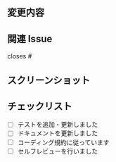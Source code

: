 ## 変更内容

<!-- このPRで行った変更の概要を記述してください -->

## 関連 Issue

<!-- 関連するIssue番号をリンクしてください -->

closes #

## スクリーンショット

<!-- UIの変更を含む場合はスクリーンショットを添付してください -->

## チェックリスト

- [ ] テストを追加・更新しました
- [ ] ドキュメントを更新しました
- [ ] コーディング規約に従っています
- [ ] セルフレビューを行いました

